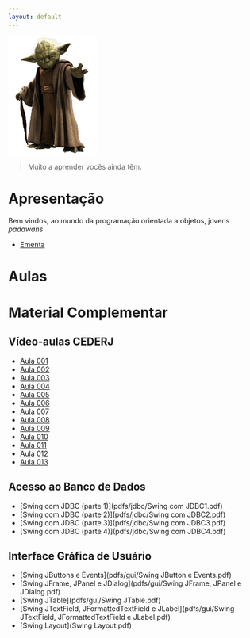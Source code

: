 ```yaml
---
layout: default
---
```

![](assets/images/yoda.png)
 > Muito a aprender vocês ainda têm.

# [](#aulas)Apresentação
Bem vindos, ao mundo da programação orientada a objetos, jovens _padawans_
 - [Ementa](pdfs/ementa.pdf)

# [](#aulas)Aulas

# [](#material)Material Complementar

## [](#cederj)Vídeo-aulas CEDERJ
 - [Aula 001](http://videoaula.rnp.br/v.php?f=/cederj/sistemas_comp/ead05021/Aula_001/Aula_001.xml)
 - [Aula 002](http://videoaula.rnp.br/v.php?f=/cederj/sistemas_comp/ead05021/Aula_002/Aula_002.xml)
 - [Aula 003](http://videoaula.rnp.br/v.php?f=/cederj/sistemas_comp/ead05021/Aula_003/Aula_003.xml)
 - [Aula 004](http://videoaula.rnp.br/v.php?f=/cederj/sistemas_comp/ead05021/Aula_004/Aula_004.xml)
 - [Aula 005](http://videoaula.rnp.br/v.php?f=/cederj/sistemas_comp/ead05021/Aula_005/Aula_005.xml)
 - [Aula 006](http://videoaula.rnp.br/v.php?f=/cederj/sistemas_comp/ead05021/Aula_006/Aula_006.xml)
 - [Aula 007](http://videoaula.rnp.br/v.php?f=/cederj/sistemas_comp/ead05021/Aula_007/Aula_007.xml)
 - [Aula 008](http://videoaula.rnp.br/v.php?f=/cederj/sistemas_comp/ead05021/Aula_008/Aula_008.xml)
 - [Aula 009](http://videoaula.rnp.br/v.php?f=/cederj/sistemas_comp/ead05021/Aula_009/Aula_009.xml)
 - [Aula 010](http://videoaula.rnp.br/v.php?f=/cederj/sistemas_comp/ead05021/Aula_010/Aula_010.xml)
 - [Aula 011](http://videoaula.rnp.br/v.php?f=/cederj/sistemas_comp/ead05021/Aula_011/Aula_011.xml)
 - [Aula 012](http://videoaula.rnp.br/v.php?f=/cederj/sistemas_comp/ead05021/Aula_012/Aula_012.xml)
 - [Aula 013](http://videoaula.rnp.br/v.php?f=/cederj/sistemas_comp/ead05021/Aula_013/Aula_013.xml)

## [](#gui)Acesso ao Banco de Dados
 - [Swing com JDBC (parte 1)](pdfs/jdbc/Swing com JDBC1.pdf)
 - [Swing com JDBC (parte 2)](pdfs/jdbc/Swing com JDBC2.pdf)
 - [Swing com JDBC (parte 3)](pdfs/jdbc/Swing com JDBC3.pdf)
 - [Swing com JDBC (parte 4)](pdfs/jdbc/Swing com JDBC4.pdf)

## [](#bd)Interface Gráfica de Usuário
 - [Swing JButtons e Events](pdfs/gui/Swing JButton e Events.pdf)
 - [Swing JFrame, JPanel e JDialog](pdfs/gui/Swing JFrame, JPanel e JDialog.pdf)
 - [Swing JTable](pdfs/gui/Swing JTable.pdf)
 - [Swing JTextField, JFormattedTextField e JLabel](pdfs/gui/Swing JTextField, JFormattedTextField e JLabel.pdf)
 - [Swing Layout](Swing Layout.pdf)

